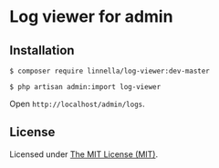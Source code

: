 Log viewer for admin
============================
## Installation

```
$ composer require linnella/log-viewer:dev-master

$ php artisan admin:import log-viewer
```

Open `http://localhost/admin/logs`.

License
------------
Licensed under [The MIT License (MIT)](LICENSE).
